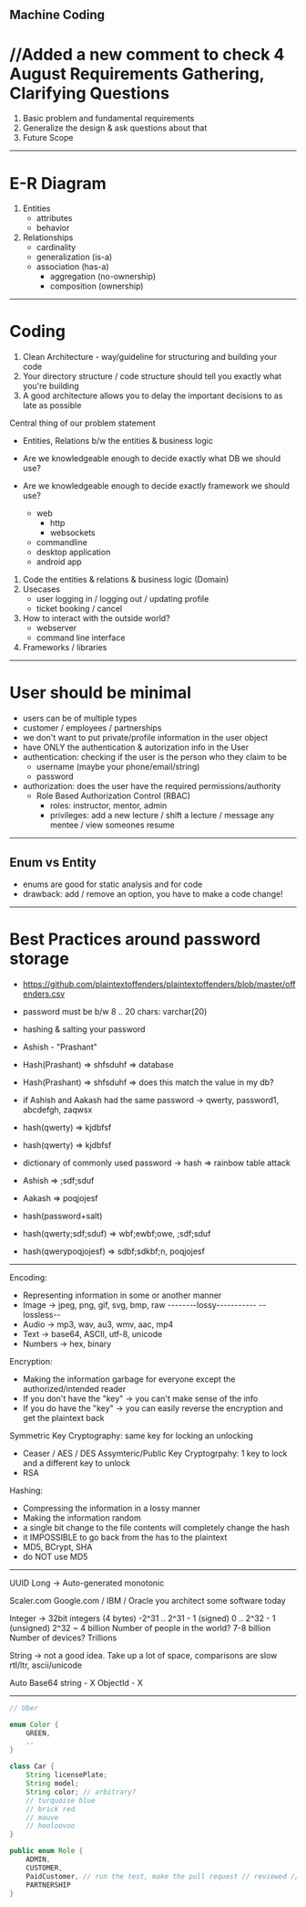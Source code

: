 Machine Coding
--------------
//Added a new comment to check 4 August
Requirements Gathering, Clarifying Questions
============================================
1. Basic problem and fundamental requirements
2. Generalize the design & ask questions about that
3. Future Scope

-- --

E-R Diagram
===========
1. Entities
   - attributes
   - behavior
2. Relationships
    - cardinality
    - generalization (is-a)
    - association (has-a)
        + aggregation (no-ownership)
        + composition (ownership)

-- --

Coding
======

1. Clean Architecture - way/guideline for structuring and building your code
2. Your directory structure / code structure should tell you exactly what you're building
3. A good architecture allows you to delay the important decisions to as late as possible

Central thing of our problem statement
- Entities, Relations b/w the entities & business logic

- Are we knowledgeable enough to decide exactly what DB we should use?
- Are we knowledgeable enough to decide exactly framework we should use?
   + web
       - http
       - websockets
   + commandline
   + desktop application
   + android app
   

1. Code the entities & relations & business logic (Domain)
2. Usecases
   - user logging in / logging out / updating profile
   - ticket booking / cancel
3. How to interact with the outside world?
   - webserver
   - command line interface
4. Frameworks / libraries

-- --

User should be minimal
======================

- users can be of multiple types
- customer / employees / partnerships
- we don't want to put private/profile information in the user object
- have ONLY the authentication & autorization info in the User
- authentication: checking if the user is the person who they claim to be
    + username  (maybe your phone/email/string)
    + password
- authorization: does the user have the required permissions/authority
    + Role Based Authorization Control (RBAC)
        - roles: instructor, mentor, admin
        - privileges: add a new lecture / shift a lecture / message any mentee / view someones resume

-- --

Enum vs Entity
--------------
- enums are good for static analysis and for code
- drawback: add / remove an option, you have to make a code change!

-- --

Best Practices around password storage
======================================
- https://github.com/plaintextoffenders/plaintextoffenders/blob/master/offenders.csv
- password must be b/w 8 .. 20 chars: varchar(20) 
- hashing & salting your password
- Ashish - "Prashant"
- Hash(Prashant)  => shfsduhf => database
- Hash(Prashant) => shfsduhf => does this match the value in my db?

- if Ashish and Aakash had the same password -> qwerty, password1, abcdefgh, zaqwsx
- hash(qwerty) => kjdbfsf
- hash(qwerty) => kjdbfsf
- dictionary of commonly used password -> hash => rainbow table attack

- Ashish => ;sdf;sduf
- Aakash => poqjojesf
- hash(password+salt)
- hash(qwerty;sdf;sduf) => wbf;ewbf;owe, ;sdf;sduf
- hash(qwerypoqjojesf) => sdbf;sdkbf;n, poqjojesf
-- --

Encoding:
- Representing information in some or another manner
- Image -> jpeg, png, gif, svg, bmp, raw
         --------lossy-----------  --lossless--
- Audio -> mp3, wav, au3, wmv, aac, mp4
- Text -> base64, ASCII, utf-8, unicode
- Numbers -> hex, binary

Encryption:
- Making the information garbage for everyone except the authorized/intended reader
- If you don't have the "key" -> you can't make sense of the info
- If you do have the "key" -> you can easily reverse the encryption and get the plaintext back

Symmetric Key Cryptography: same key for locking an unlocking
- Ceaser / AES / DES
Assymteric/Public Key Cryptogrpahy: 1 key to lock and a different key to unlock
- RSA

Hashing:
- Compressing the information in a lossy manner
- Making the information random
- a single bit change to the file contents will completely change the hash
- it IMPOSSIBLE to go back from the has to the plaintext
- MD5, BCrypt, SHA
- do NOT use MD5
-- --

UUID
Long -> Auto-generated  monotonic

Scaler.com
Google.com / IBM / Oracle
you architect some software today

Integer -> 32bit integers (4 bytes)
-2^31 .. 2^31 - 1 (signed)
0 .. 2^32 - 1     (unsigned)
2^32 ~ 4 billion
Number of people in the world? 7-8 billion
Number of devices? Trillions

String -> not a good idea. Take up a lot of space, comparisons are slow
rtl/ltr, ascii/unicode

Auto
Base64 string - X
ObjectId - X


-- --

```java
// Uber

enum Color {
    GREEN,
    ..
}

class Car {
    String licensePlate;
    String model;
    String color; // arbitrary?
    // turquoise blue
    // brick red
    // mauve
    // hooloovoo
}

public enum Role {
    ADMIN,
    CUSTOMER,
    PaidCustomer, // run the test, make the pull request // reviewed // merged // qa // staging server // AB-tested on 5% of production // public
    PARTNERSHIP
}
```